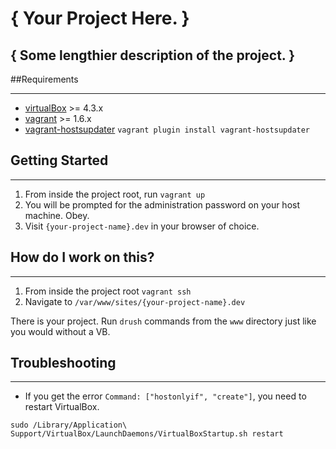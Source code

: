 # { Your Project Here. }
## { Some lengthier description of the project. }

##Requirements

------------
* [virtualBox](https://www.virtualbox.org/wiki/Downloads) >= 4.3.x
* [vagrant](http://downloads.vagrantup.com/) >= 1.6.x
* [vagrant-hostsupdater](https://github.com/cogitatio/vagrant-hostsupdater) `vagrant plugin install vagrant-hostsupdater`

## Getting Started

------------------

1. From inside the project root, run `vagrant up`
2. You will be prompted for the administration password on your host machine. Obey.
3. Visit `{your-project-name}.dev` in your browser of choice.

## How do I work on this?

------------------

1. From inside the project root `vagrant ssh`
2. Navigate to `/var/www/sites/{your-project-name}.dev`

There is your project. Run `drush` commands from the `www` directory just like you would without a VB.

## Troubleshooting

------------------

* If you get the error `Command: ["hostonlyif", "create"]`, you need to restart VirtualBox.

```
sudo /Library/Application\ Support/VirtualBox/LaunchDaemons/VirtualBoxStartup.sh restart
```


